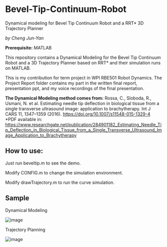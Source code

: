 # Bevel-Tip-Continuum-Robot
Dynamical modeling for Bevel Tip Continuum Robot and a RRT* 3D Trajectory Planner

*by Cheng Jun-Yan*

**Prerequisite:** MATLAB

This repository contains a Dynamical Modeling for the Bevel Tip Continuum Robot and a 3D Trajectory Planner based on RRT* and their simulation runs on MATLAB. 

This is my contribution for term project in WPI RBE501 Robot Dynamics. The Project Report folder contains my part in the written final report, presentation ppt, and my voice recordings of the final presentation.

**The Dynamical Modeling method comes from:** 
Rossa, C., Sloboda, R., Usmani, N. et al. Estimating needle tip deflection in biological tissue from a single transverse ultrasound image: application to brachytherapy. Int J CARS 11, 1347–1359 (2016). https://doi.org/10.1007/s11548-015-1329-4
*PDF available in: https://www.researchgate.net/publication/284901182_Estimating_Needle_Tip_Deflection_in_Biological_Tissue_from_a_Single_Transverse_Ultrasound_Image_Application_to_Brachytherapy

## How to use:

Just run beveltip.m to see the demo.

Modify CONFIG.m to change the simulation environment.

Modify drawTrajectory.m to run the curve simulation.

## Sample

Dynamical Modeling

![image](https://github.com/chengjunyan1/MSRR-System/raw/master/DM.png)

Trajectory Planning

![image](https://github.com/chengjunyan1/MSRR-System/raw/master/RRT.png)
